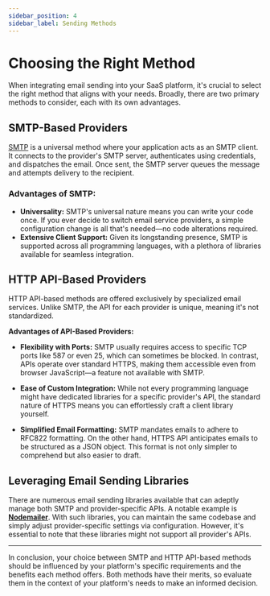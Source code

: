 ```yaml
---
sidebar_position: 4
sidebar_label: Sending Methods
---
```


# Choosing the Right Method

When integrating email sending into your SaaS platform, it's crucial to select the right method that aligns with your needs. Broadly, there are two primary methods to consider, each with its own advantages.

## SMTP-Based Providers

[SMTP](../terms/smtp) is a universal method where your application acts as an SMTP client. It connects to the provider's SMTP server, authenticates using credentials, and dispatches the email. Once sent, the SMTP server queues the message and attempts delivery to the recipient.

### Advantages of SMTP:

- **Universality:** SMTP's universal nature means you can write your code once. If you ever decide to switch email service providers, a simple configuration change is all that's needed—no code alterations required.
- **Extensive Client Support:** Given its longstanding presence, SMTP is supported across all programming languages, with a plethora of libraries available for seamless integration.

## HTTP API-Based Providers

HTTP API-based methods are offered exclusively by specialized email services. Unlike SMTP, the API for each provider is unique, meaning it's not standardized.

**Advantages of API-Based Providers:**

- **Flexibility with Ports:** SMTP usually requires access to specific TCP ports like 587 or even 25, which can sometimes be blocked. In contrast, APIs operate over standard HTTPS, making them accessible even from browser JavaScript—a feature not available with SMTP.

- **Ease of Custom Integration:** While not every programming language might have dedicated libraries for a specific provider's API, the standard nature of HTTPS means you can effortlessly craft a client library yourself.

- **Simplified Email Formatting:** SMTP mandates emails to adhere to RFC822 formatting. On the other hand, HTTPS API anticipates emails to be structured as a JSON object. This format is not only simpler to comprehend but also easier to draft.

## Leveraging Email Sending Libraries

There are numerous email sending libraries available that can adeptly manage both SMTP and provider-specific APIs. A notable example is **[Nodemailer](https://nodemailer.com/)**. With such libraries, you can maintain the same codebase and simply adjust provider-specific settings via configuration. However, it's essential to note that these libraries might not support all provider's APIs.

---

In conclusion, your choice between SMTP and HTTP API-based methods should be influenced by your platform's specific requirements and the benefits each method offers. Both methods have their merits, so evaluate them in the context of your platform's needs to make an informed decision.
